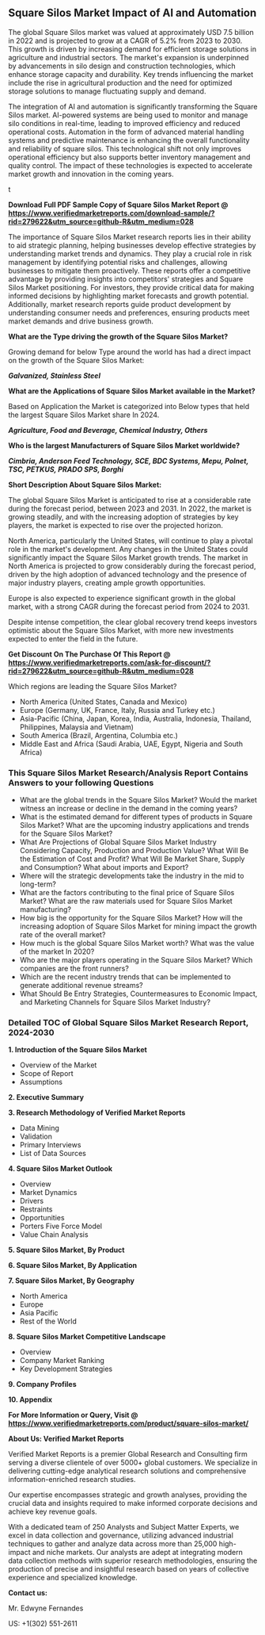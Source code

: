 <h2>Square Silos Market Impact of AI and Automation</h2><p>The global Square Silos market was valued at approximately USD 7.5 billion in 2022 and is projected to grow at a CAGR of 5.2% from 2023 to 2030. This growth is driven by increasing demand for efficient storage solutions in agriculture and industrial sectors. The market's expansion is underpinned by advancements in silo design and construction technologies, which enhance storage capacity and durability. Key trends influencing the market include the rise in agricultural production and the need for optimized storage solutions to manage fluctuating supply and demand.</p><p>The integration of AI and automation is significantly transforming the Square Silos market. AI-powered systems are being used to monitor and manage silo conditions in real-time, leading to improved efficiency and reduced operational costs. Automation in the form of advanced material handling systems and predictive maintenance is enhancing the overall functionality and reliability of square silos. This technological shift not only improves operational efficiency but also supports better inventory management and quality control. The impact of these technologies is expected to accelerate market growth and innovation in the coming years.</p>t</p><p id="" class=""><strong>Download Full PDF Sample Copy of Square Silos Market Report @ <a href="https://www.verifiedmarketreports.com/download-sample/?rid=279622&utm_source=github-R&utm_medium=028" target="_blank">https://www.verifiedmarketreports.com/download-sample/?rid=279622&utm_source=github-R&utm_medium=028</a></strong></p><p>The importance of&nbsp;Square Silos Market research reports lies in their ability to aid strategic planning, helping businesses develop effective strategies by understanding market trends and dynamics. They play a crucial role in risk management by identifying potential risks and challenges, allowing businesses to mitigate them proactively. These reports offer a competitive advantage by providing insights into competitors' strategies and Square Silos Market positioning. For investors, they provide critical data for making informed decisions by highlighting market forecasts and growth potential. Additionally, market research reports guide product development by understanding consumer needs and preferences, ensuring products meet market demands and drive business growth.</p><p><strong>What are the&nbsp;Type driving the growth of the Square Silos Market?</strong></p><p id="" class="">Growing demand for below Type around the world has had a direct impact on the growth of the Square Silos Market:</p><em><strong>Galvanized, Stainless Steel</strong></em></p><strong>What are the&nbsp;Applications&nbsp;of Square Silos Market available in the Market?</strong></p><p id="" class="">Based on Application the Market is categorized into Below types that held the largest Square Silos Market share In 2024.</p><em><strong>Agriculture, Food and Beverage, Chemical Industry, Others</strong></em></p><strong>Who is the largest Manufacturers of Square Silos Market worldwide?</strong></p><p><em><strong>Cimbria, Anderson Feed Technology, SCE, BDC Systems, Mepu, Polnet, TSC, PETKUS, PRADO SPS, Borghi</strong></em></p><p id="" class=""><strong>Short Description About Square Silos Market:</strong></p><p>The global Square Silos Market is anticipated to rise at a considerable rate during the forecast period, between 2023 and 2031. In 2022, the market is growing steadily, and with the increasing adoption of strategies by key players, the market is expected to rise over the projected horizon.</p><p>North America, particularly the United States, will continue to play a pivotal role in the market's development. Any changes in the United States could significantly impact the Square Silos Market growth trends. The market in North America is projected to grow considerably during the forecast period, driven by the high adoption of advanced technology and the presence of major industry players, creating ample growth opportunities.</p><p>Europe is also expected to experience significant growth in the global market, with a strong CAGR during the forecast period from 2024 to 2031.</p><p>Despite intense competition, the clear global recovery trend keeps investors optimistic about the Square Silos Market, with more new investments expected to enter the field in the future.</p><p id="" class=""><strong>Get Discount On The Purchase Of This Report @ <a href="https://www.verifiedmarketreports.com/ask-for-discount/?rid=279622&utm_source=github-R&utm_medium=028" target="_blank">https://www.verifiedmarketreports.com/ask-for-discount/?rid=279622&utm_source=github-R&utm_medium=028</a></strong></p>Which regions are leading the Square Silos Market?</p><ul><li>North America (United States, Canada and Mexico)</li><li>Europe (Germany, UK, France, Italy, Russia and Turkey etc.)</li><li>Asia-Pacific (China, Japan, Korea, India, Australia, Indonesia, Thailand, Philippines, Malaysia and Vietnam)</li><li>South America (Brazil, Argentina, Columbia etc.)</li><li>Middle East and Africa (Saudi Arabia, UAE, Egypt, Nigeria and South Africa)</li></ul><h3 id="" class="">This Square Silos Market Research/Analysis Report Contains Answers to your following Questions</h3><ul><li>What are the global trends in the Square Silos Market? Would the market witness an increase or decline in the demand in the coming years?</li><li>What is the estimated demand for different types of products in Square Silos Market? What are the upcoming industry applications and trends for the Square Silos Market?</li><li>What Are Projections of Global Square Silos Market Industry Considering Capacity, Production and Production Value? What Will Be the Estimation of Cost and Profit? What Will Be Market Share, Supply and Consumption? What about imports and Export?</li><li>Where will the strategic developments take the industry in the mid to long-term?</li><li>What are the factors contributing to the final price of Square Silos Market? What are the raw materials used for Square Silos Market manufacturing?</li><li>How big is the opportunity for the Square Silos Market? How will the increasing adoption of Square Silos Market for mining impact the growth rate of the overall market?</li><li>How much is the global Square Silos Market worth? What was the value of the market In 2020?</li><li>Who are the major players operating in the Square Silos Market? Which companies are the front runners?</li><li>Which are the recent industry trends that can be implemented to generate additional revenue streams?</li><li>What Should Be Entry Strategies, Countermeasures to Economic Impact, and Marketing Channels for Square Silos Market Industry?</li></ul><h3 id="" class="">Detailed TOC of Global Square Silos Market Research Report, 2024-2030</h3><p id="" class=""><strong>1. Introduction of the Square Silos Market</strong></p><ul><li>Overview of the Market</li><li>Scope of Report</li><li>Assumptions</li></ul><p id="" class=""><strong>2. Executive Summary</strong></p><p id="" class=""><strong>3. Research Methodology of Verified Market Reports</strong></p><ul><li>Data Mining</li><li>Validation</li><li>Primary Interviews</li><li>List of Data Sources</li></ul><p id="" class=""><strong>4. Square Silos Market Outlook</strong></p><ul><li>Overview</li><li>Market Dynamics</li><li>Drivers</li><li>Restraints</li><li>Opportunities</li><li>Porters Five Force Model</li><li>Value Chain Analysis</li></ul><p id="" class=""><strong>5. Square Silos Market, By Product</strong></p><p id="" class=""><strong>6. Square Silos Market, By Application</strong></p><p id="" class=""><strong>7. Square Silos Market, By Geography</strong></p><ul><li>North America</li><li>Europe</li><li>Asia Pacific</li><li>Rest of the World</li></ul><p id="" class=""><strong>8. Square Silos Market Competitive Landscape</strong></p><ul><li>Overview</li><li>Company Market Ranking</li><li>Key Development Strategies</li></ul><p id="" class=""><strong>9. Company Profiles</strong></p><p id="" class=""><strong>10. Appendix</strong></p><p id="" class=""><strong>For More Information or Query, Visit @ <a href="https://www.verifiedmarketreports.com/product/square-silos-market/" target="_blank">https://www.verifiedmarketreports.com/product/square-silos-market/</a></strong></p><p id="" class=""><strong>About Us: Verified Market Reports</strong></p><p id="" class="">Verified Market Reports is a premier Global Research and Consulting firm serving a diverse clientele of over 5000+ global customers. We specialize in delivering cutting-edge analytical research solutions and comprehensive information-enriched research studies.</p><p id="" class="">Our expertise encompasses strategic and growth analyses, providing the crucial data and insights required to make informed corporate decisions and achieve key revenue goals.</p><p id="" class="">With a dedicated team of 250 Analysts and Subject Matter Experts, we excel in data collection and governance, utilizing advanced industrial techniques to gather and analyze data across more than 25,000 high-impact and niche markets. Our analysts are adept at integrating modern data collection methods with superior research methodologies, ensuring the production of precise and insightful research based on years of collective experience and specialized knowledge.</p><p id="" class=""><strong>Contact us:</strong></p><p id="" class="">Mr. Edwyne Fernandes</p><p id="" class="">US: +1(302) 551-2611</p>